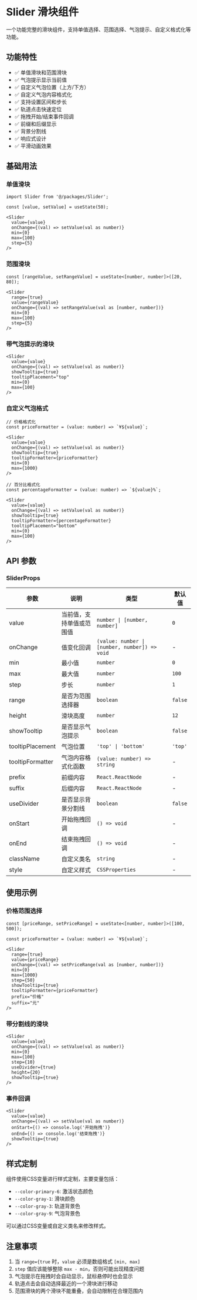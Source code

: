 # Slider 滑块组件

一个功能完整的滑块组件，支持单值选择、范围选择、气泡提示、自定义格式化等功能。

## 功能特性

- ✅ 单值滑块和范围滑块
- ✅ 气泡提示显示当前值
- ✅ 自定义气泡位置（上方/下方）
- ✅ 自定义气泡内容格式化
- ✅ 支持设置区间和步长
- ✅ 轨道点击快速定位
- ✅ 拖拽开始/结束事件回调
- ✅ 前缀和后缀显示
- ✅ 背景分割线
- ✅ 响应式设计
- ✅ 平滑动画效果

## 基础用法

### 单值滑块

```tsx
import Slider from '@/packages/Slider';

const [value, setValue] = useState(50);

<Slider
  value={value}
  onChange={(val) => setValue(val as number)}
  min={0}
  max={100}
  step={5}
/>
```

### 范围滑块

```tsx
const [rangeValue, setRangeValue] = useState<[number, number]>([20, 80]);

<Slider
  range={true}
  value={rangeValue}
  onChange={(val) => setRangeValue(val as [number, number])}
  min={0}
  max={100}
  step={5}
/>
```

### 带气泡提示的滑块

```tsx
<Slider
  value={value}
  onChange={(val) => setValue(val as number)}
  showTooltip={true}
  tooltipPlacement="top"
  min={0}
  max={100}
/>
```

### 自定义气泡格式

```tsx
// 价格格式化
const priceFormatter = (value: number) => `¥${value}`;

<Slider
  value={value}
  onChange={(val) => setValue(val as number)}
  showTooltip={true}
  tooltipFormatter={priceFormatter}
  min={0}
  max={1000}
/>

// 百分比格式化
const percentageFormatter = (value: number) => `${value}%`;

<Slider
  value={value}
  onChange={(val) => setValue(val as number)}
  showTooltip={true}
  tooltipFormatter={percentageFormatter}
  tooltipPlacement="bottom"
  min={0}
  max={100}
/>
```

## API 参数

### SliderProps

| 参数 | 说明 | 类型 | 默认值 |
|------|------|------|--------|
| value | 当前值，支持单值或范围值 | `number \| [number, number]` | `0` |
| onChange | 值变化回调 | `(value: number \| [number, number]) => void` | - |
| min | 最小值 | `number` | `0` |
| max | 最大值 | `number` | `100` |
| step | 步长 | `number` | `1` |
| range | 是否为范围选择器 | `boolean` | `false` |
| height | 滑块高度 | `number` | `12` |
| showTooltip | 是否显示气泡提示 | `boolean` | `false` |
| tooltipPlacement | 气泡位置 | `'top' \| 'bottom'` | `'top'` |
| tooltipFormatter | 气泡内容格式化函数 | `(value: number) => string` | - |
| prefix | 前缀内容 | `React.ReactNode` | - |
| suffix | 后缀内容 | `React.ReactNode` | - |
| useDivider | 是否显示背景分割线 | `boolean` | `false` |
| onStart | 开始拖拽回调 | `() => void` | - |
| onEnd | 结束拖拽回调 | `() => void` | - |
| className | 自定义类名 | `string` | - |
| style | 自定义样式 | `CSSProperties` | - |

## 使用示例

### 价格范围选择

```tsx
const [priceRange, setPriceRange] = useState<[number, number]>([100, 500]);

const priceFormatter = (value: number) => `¥${value}`;

<Slider
  range={true}
  value={priceRange}
  onChange={(val) => setPriceRange(val as [number, number])}
  min={0}
  max={1000}
  step={50}
  showTooltip={true}
  tooltipFormatter={priceFormatter}
  prefix="价格"
  suffix="元"
/>
```

### 带分割线的滑块

```tsx
<Slider
  value={value}
  onChange={(val) => setValue(val as number)}
  min={0}
  max={100}
  step={10}
  useDivider={true}
  height={20}
  showTooltip={true}
/>
```

### 事件回调

```tsx
<Slider
  value={value}
  onChange={(val) => setValue(val as number)}
  onStart={() => console.log('开始拖拽')}
  onEnd={() => console.log('结束拖拽')}
  showTooltip={true}
/>
```

## 样式定制

组件使用CSS变量进行样式定制，主要变量包括：

- `--color-primary-6`: 激活状态颜色
- `--color-gray-1`: 滑块颜色
- `--color-gray-3`: 轨道背景色
- `--color-gray-9`: 气泡背景色

可以通过CSS变量或自定义类名来修改样式。

## 注意事项

1. 当 `range={true` 时，`value` 必须是数组格式 `[min, max]`
2. `step` 值应该能够整除 `max - min`，否则可能出现精度问题
3. 气泡提示在拖拽时会自动显示，鼠标悬停时也会显示
4. 轨道点击会自动选择最近的一个滑块进行移动
5. 范围滑块的两个滑块不能重叠，会自动限制在合理范围内 